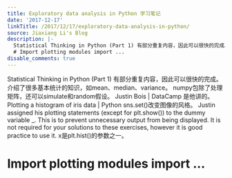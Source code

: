 ```yaml
---
title: Exploratory data analysis in Python 学习笔记
date: '2017-12-17'
linkTitle: /2017/12/17/exploratory-data-analysis-in-python/
source: Jiaxiang Li's Blog
description: |-
  Statistical Thinking in Python (Part 1) 有部分重复内容，因此可以很快的完成。 介绍了很多基本统计的知识，如mean、median、variance。 numpy包除了处理矩阵，还可以simulate和random假设。 Justin Bois | DataCamp 是他讲的。 Plotting a histogram of iris data | Python sns.set()改变图像的风格。 Justin assigned his plotting statements (except for plt.show()) to the dummy variable _. This is to prevent unnecessary output from being displayed. It is not required for your solutions to these exercises, however it is good practice to use it. x是plt.hist()的参数之一。
  # Import plotting modules import ...
disable_comments: true
---
```

Statistical Thinking in Python (Part 1) 有部分重复内容，因此可以很快的完成。 介绍了很多基本统计的知识，如mean、median、variance。 numpy包除了处理矩阵，还可以simulate和random假设。 Justin Bois | DataCamp 是他讲的。 Plotting a histogram of iris data | Python sns.set()改变图像的风格。 Justin assigned his plotting statements (except for plt.show()) to the dummy variable _. This is to prevent unnecessary output from being displayed. It is not required for your solutions to these exercises, however it is good practice to use it. x是plt.hist()的参数之一。
# Import plotting modules import ...